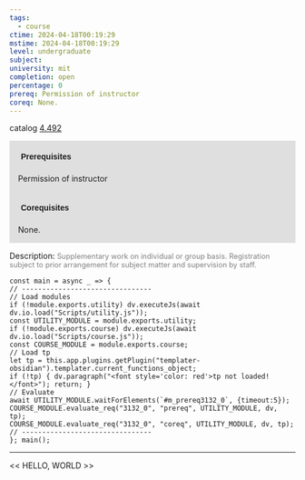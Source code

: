 ```yaml
---
tags:
  - course
ctime: 2024-04-18T00:19:29
mstime: 2024-04-18T00:19:29
level: undergraduate
subject: 
university: mit
completion: open
percentage: 0
prereq: Permission of instructor
coreq: None.
---
```


catalog [4.492](http://student.mit.edu/catalog/m4d.html#4.492)

<span style="display: block; padding: 15px; background-color: rgb(100, 100, 100, 0.2);"><font id="m_prereq3132_0" style="display: block; font-family: Arial, sans-serif; font-weight: bold; padding: 5px">Prerequisites</font><br><span id="prereq3132_0">Permission of instructor</span></span>
<span style="display: block; padding: 15px; background-color: rgb(100, 100, 100, 0.2);"><font id="m_coreq3132_0" style="display: block; font-family: Arial, sans-serif; font-weight: bold; padding: 5px">Corequisites</font><br><span id="coreq3132_0">None.</span></span>

<font style="">Description:</font>
<font style="color: grey; font-size: 0.8rem;">Supplementary work on individual or group basis. Registration subject to prior arrangement for subject matter and supervision by staff.</font>

```dataviewjs
const main = async _ => {
// --------------------------------
// Load modules
if (!module.exports.utility) dv.executeJs(await dv.io.load("Scripts/utility.js"));
const UTILITY_MODULE = module.exports.utility;
if (!module.exports.course) dv.executeJs(await dv.io.load("Scripts/course.js"));
const COURSE_MODULE = module.exports.course;
// Load tp
let tp = this.app.plugins.getPlugin("templater-obsidian").templater.current_functions_object;
if (!tp) { dv.paragraph("<font style='color: red'>tp not loaded!</font>"); return; }
// Evaluate
await UTILITY_MODULE.waitForElements(`#m_prereq3132_0`, {timeout:5});
COURSE_MODULE.evaluate_req("3132_0", "prereq", UTILITY_MODULE, dv, tp);
COURSE_MODULE.evaluate_req("3132_0", "coreq", UTILITY_MODULE, dv, tp);
// --------------------------------
}; main();
```

---

<< HELLO, WORLD >>

